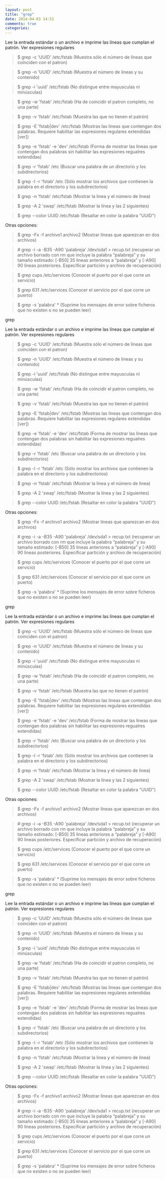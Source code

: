 ```yaml
---
layout: post
title: "grep"
date: 2014-04-03 14:51
comments: true
categories: 
---
```

Lee la entrada estándar o un archivo e imprime las líneas que cumplan el patrón. Ver expresiones regulares

>$ grep -c 'UUID' /etc/fstab (Muestra sólo el número de líneas que coinciden con el patron)

>$ grep -n 'UUID' /etc/fstab (Muestra el número de lineas y su contenido)

>$ grep -i 'uuid' /etc/fstab (No distingue entre mayusculas ni minúsculas)

>$ grep -w 'fstab' /etc/fstab (Ha de coincidir el patron completo, no una parte)

>$ grep -v 'fstab' /etc/fstab (Muestra las que no tienen el patrón)

>$ grep -E 'fstab|dev' /etc/fstab (Mostras las lineas que contengan dos palabras. Requiere habilitar las expresiones regulares extendidas [ver])

>$ grep -e 'fstab' -e 'dev' /etc/fstab (Forma de mostrar las lineas que contengan dos palabras sin habilitar las expresiones regualres extendidas)

>$ grep -r 'fstab' /etc (Buscar una palabra de un directorio y los subdirectorios)

>$ grep -l -r 'fstab' /etc (Sólo mostrar los archivos que contienen la palabra en el directorio y los subdirectorios)

>$ grep -n 'fstab' /etc/fstab (Mostrar la linea y el número de linea)

>$ grep -A 2 'swap' /etc/fstab (Mostrar la línea y las 2 siguientes)

>$ grep --color UUID /etc/fstab (Resaltar en color la palabra "UUID")

Otras opciones:

>$ grep -Fx -f archivo1 archivo2 (Mostrar líneas que aparezcan en dos archivos)

>\# grep -i -a -B35 -A90 'palabreja' /dev/sda1 > recup.txt (recuperar un archivo borrado con rm que incluye la palabra “palabreja” y su tamaño estimado: [-B50] 35 lineas anteriores a “palabreja” y [-A90] 90 lineas posteriores. Especificar partición y archivo de recuperación)

>$ grep cups /etc/services (Conocer el puerto por el que corre un servicio)

>$ grep 631 /etc/services (Conocer el servicio por el que corre un puerto)

>$ grep -s 'palabra' * (Suprime los mensajes de error sobre ficheros que no existen o no se pueden leer)

grep

Lee la entrada estándar o un archivo e imprime las líneas que cumplan el patrón. Ver expresiones regulares

>$ grep -c 'UUID' /etc/fstab (Muestra sólo el número de líneas que coinciden con el patron)

>$ grep -n 'UUID' /etc/fstab (Muestra el número de lineas y su contenido)

>$ grep -i 'uuid' /etc/fstab (No distingue entre mayusculas ni minúsculas)

>$ grep -w 'fstab' /etc/fstab (Ha de coincidir el patron completo, no una parte)

>$ grep -v 'fstab' /etc/fstab (Muestra las que no tienen el patrón)

>$ grep -E 'fstab|dev' /etc/fstab (Mostras las lineas que contengan dos palabras. Requiere habilitar las expresiones regulares extendidas [ver])

>$ grep -e 'fstab' -e 'dev' /etc/fstab (Forma de mostrar las lineas que contengan dos palabras sin habilitar las expresiones regualres extendidas)

>$ grep -r 'fstab' /etc (Buscar una palabra de un directorio y los subdirectorios)

>$ grep -l -r 'fstab' /etc (Sólo mostrar los archivos que contienen la palabra en el directorio y los subdirectorios)

>$ grep -n 'fstab' /etc/fstab (Mostrar la linea y el número de linea)

>$ grep -A 2 'swap' /etc/fstab (Mostrar la línea y las 2 siguientes)

>$ grep --color UUID /etc/fstab (Resaltar en color la palabra "UUID")

Otras opciones:

>$ grep -Fx -f archivo1 archivo2 (Mostrar líneas que aparezcan en dos archivos)

>\# grep -i -a -B35 -A90 'palabreja' /dev/sda1 > recup.txt (recuperar un archivo borrado con rm que incluye la palabra “palabreja” y su tamaño estimado: [-B50] 35 lineas anteriores a “palabreja” y [-A90] 90 lineas posteriores. Especificar partición y archivo de recuperación)

>$ grep cups /etc/services (Conocer el puerto por el que corre un servicio)

>$ grep 631 /etc/services (Conocer el servicio por el que corre un puerto)

>$ grep -s 'palabra' * (Suprime los mensajes de error sobre ficheros que no existen o no se pueden leer)

grep

Lee la entrada estándar o un archivo e imprime las líneas que cumplan el patrón. Ver expresiones regulares

>$ grep -c 'UUID' /etc/fstab (Muestra sólo el número de líneas que coinciden con el patron)

>$ grep -n 'UUID' /etc/fstab (Muestra el número de lineas y su contenido)

>$ grep -i 'uuid' /etc/fstab (No distingue entre mayusculas ni minúsculas)

>$ grep -w 'fstab' /etc/fstab (Ha de coincidir el patron completo, no una parte)

>$ grep -v 'fstab' /etc/fstab (Muestra las que no tienen el patrón)

>$ grep -E 'fstab|dev' /etc/fstab (Mostras las lineas que contengan dos palabras. Requiere habilitar las expresiones regulares extendidas [ver])

>$ grep -e 'fstab' -e 'dev' /etc/fstab (Forma de mostrar las lineas que contengan dos palabras sin habilitar las expresiones regualres extendidas)

>$ grep -r 'fstab' /etc (Buscar una palabra de un directorio y los subdirectorios)

>$ grep -l -r 'fstab' /etc (Sólo mostrar los archivos que contienen la palabra en el directorio y los subdirectorios)

>$ grep -n 'fstab' /etc/fstab (Mostrar la linea y el número de linea)

>$ grep -A 2 'swap' /etc/fstab (Mostrar la línea y las 2 siguientes)

>$ grep --color UUID /etc/fstab (Resaltar en color la palabra "UUID")

Otras opciones:

>$ grep -Fx -f archivo1 archivo2 (Mostrar líneas que aparezcan en dos archivos)

>\# grep -i -a -B35 -A90 'palabreja' /dev/sda1 > recup.txt (recuperar un archivo borrado con rm que incluye la palabra “palabreja” y su tamaño estimado: [-B50] 35 lineas anteriores a “palabreja” y [-A90] 90 lineas posteriores. Especificar partición y archivo de recuperación)

>$ grep cups /etc/services (Conocer el puerto por el que corre un servicio)

>$ grep 631 /etc/services (Conocer el servicio por el que corre un puerto)

>$ grep -s 'palabra' * (Suprime los mensajes de error sobre ficheros que no existen o no se pueden leer)

grep

Lee la entrada estándar o un archivo e imprime las líneas que cumplan el patrón. Ver expresiones regulares

>$ grep -c 'UUID' /etc/fstab (Muestra sólo el número de líneas que coinciden con el patron)

>$ grep -n 'UUID' /etc/fstab (Muestra el número de lineas y su contenido)

>$ grep -i 'uuid' /etc/fstab (No distingue entre mayusculas ni minúsculas)

>$ grep -w 'fstab' /etc/fstab (Ha de coincidir el patron completo, no una parte)

>$ grep -v 'fstab' /etc/fstab (Muestra las que no tienen el patrón)

>$ grep -E 'fstab|dev' /etc/fstab (Mostras las lineas que contengan dos palabras. Requiere habilitar las expresiones regulares extendidas [ver])

>$ grep -e 'fstab' -e 'dev' /etc/fstab (Forma de mostrar las lineas que contengan dos palabras sin habilitar las expresiones regualres extendidas)

>$ grep -r 'fstab' /etc (Buscar una palabra de un directorio y los subdirectorios)

>$ grep -l -r 'fstab' /etc (Sólo mostrar los archivos que contienen la palabra en el directorio y los subdirectorios)

>$ grep -n 'fstab' /etc/fstab (Mostrar la linea y el número de linea)

>$ grep -A 2 'swap' /etc/fstab (Mostrar la línea y las 2 siguientes)

>$ grep --color UUID /etc/fstab (Resaltar en color la palabra "UUID")

Otras opciones:

>$ grep -Fx -f archivo1 archivo2 (Mostrar líneas que aparezcan en dos archivos)

>\# grep -i -a -B35 -A90 'palabreja' /dev/sda1 > recup.txt (recuperar un archivo borrado con rm que incluye la palabra “palabreja” y su tamaño estimado: [-B50] 35 lineas anteriores a “palabreja” y [-A90] 90 lineas posteriores. Especificar partición y archivo de recuperación)

>$ grep cups /etc/services (Conocer el puerto por el que corre un servicio)

>$ grep 631 /etc/services (Conocer el servicio por el que corre un puerto)

>$ grep -s 'palabra' * (Suprime los mensajes de error sobre ficheros que no existen o no se pueden leer)

